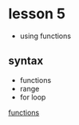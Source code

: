 lesson 5
====
- using functions


syntax
---
- functions
- range
- for loop


[functions](https://github.com/gregmalcolm/python_koans/blob/master/python2/koans/about_decorating_with_functions.py)
